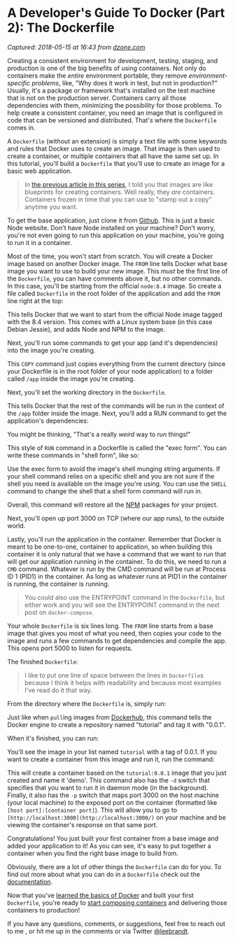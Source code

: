 # A Developer's Guide To Docker (Part 2): The Dockerfile

_Captured: 2018-05-15 at 16:43 from [dzone.com](https://dzone.com/articles/a-developers-guide-to-docker-the-dockerfile?edition=376301&utm_source=Zone%20Newsletter&utm_medium=email&utm_campaign=cloud%202018-05-15)_

Creating a consistent environment for development, testing, staging, and production is one of the big benefits of using containers. Not only do containers make the _entire_ environment portable, they remove _environment-specific problems_, like, "Why does it work in test, but not in production?" Usually, it's a package or framework that's installed on the test machine that is not on the production server. Containers carry all those dependencies with them, minimizing the possibility for those problems. To help create a consistent container, you need an image that is configured in code that can be versioned and distributed. That's where the `Dockerfile` comes in.

A `Dockerfile` (without an extension) is simply a text file with some keywords and rules that Docker uses to create an image. That image is then used to create a container, or multiple containers that all have the same set up. In this tutorial, you'll build a `Dockerfile` that you'll use to create an image for a basic web application.

> In [the previous article in this series](https://developer.okta.com/blog/2017/05/10/developers-guide-to-docker-part-1), I told you that images are like blueprints for creating containers. Well really, they _are_ containers. Containers frozen in time that you can use to "stamp out a copy" anytime you want.

To get the base application, just clone it from [Github](https://github.com/leebrandt/docker-node-sample). This is just a basic Node website. Don't have Node installed on your machine? Don't worry, you're not even going to run this application on your machine, you're going to run it in a container.

Most of the time, you won't start from scratch. You will create a Docker image based on another Docker image. The `FROM` line tells Docker what base image you want to use to build your new image. This _must_ be the first line of the `Dockerfile`, you can have comments above it, but no other commands. In this case, you'll be starting from the official `node:8.4` image. So create a file called `Dockerfile` in the root folder of the application and add the `FROM` line right at the top:

This tells Docker that we want to start from the official Node image tagged with the 8.4 version. This comes with a Linux system base (in this case Debian Jessie), and adds Node and NPM to the image.

Next, you'll run some commands to get your app (and it's dependencies) into the image you're creating.

This `COPY` command just copies everything from the current directory (since your Dockerfile is in the root folder of your node application) to a folder called `/app` inside the image you're creating.

Next, you'll set the working directory in the `Dockerfile`.

This tells Docker that the rest of the commands will be run in the context of the `/app` folder inside the image. Next, you'll add a RUN command to get the application's dependencies:

You might be thinking, "That's a really _weird_ way to _run_ things!"

This style of `RUN` command in a Dockerfile is called the "exec form". You can write these commands in "shell form", like so:

Use the exec form to avoid the image's shell munging string arguments. If your shell command relies on a specific shell and you are not sure if the shell you need is available on the image you're using. You can use the `SHELL` command to change the shell that a shell form command will run in.

Overall, this command will restore all the [NPM](https://www.npmjs.org/) packages for your project.

Next, you'll open up port 3000 on TCP (where our app runs), to the outside world.

Lastly, you'll run the application in the container. Remember that Docker is meant to be one-to-one, container to application, so when building this container it is only natural that we have a command that we want to run that will get our application running in the container. To do this, we need to run a `CMD` command. Whatever is run by the CMD command will be run at Process ID 1 (PID1) in the container. As long as whatever runs at PID1 in the container is running, the container is running.

> You could also use the ENTRYPOINT command in the `Dockerfile`, but either work and you will see the ENTRYPOINT command in the next post on `docker-compose`.

Your whole `Dockerfile` is six lines long. The `FROM` line starts from a base image that gives you most of what you need, then copies your code to the image and runs a few commands to get dependencies and compile the app. This opens port 5000 to listen for requests.

The finished `Dockerfile`:

> I like to put one line of space between the lines in `Dockerfile`s because I think it helps with readability and because most examples I've read do it that way.

From the directory where the `Dockerfile` is, simply run:

Just like when `pull`ing images from [Dockerhub](https://hub.docker.com/), this command tells the Docker engine to create a repository named "tutorial" and tag it with "0.0.1".

When it's finished, you can run:

You'll see the image in your list named `tutorial` with a tag of 0.0.1. If you want to create a container from this image and run it, run the command:

This will create a container based on the `tutorial:0.0.1` image that you just created and name it 'demo'. This command also has the `-d` switch that specifies that you want to run it in daemon mode (in the background). Finally, it also has the `-p` switch that maps port 3000 on the host machine (your local machine) to the exposed port on the container (formatted like `[host port]:[container port]`). This will allow you to go to `[http://localhost:3000](http://localhost:3000/)` on your machine and be viewing the container's response on that same port.

Congratulations! You just built your first container from a base image and added your application to it! As you can see, it's easy to put together a container when you find the right base image to build from.

Obviously, there are a lot of other things the `Dockerfile` can do for you. To find out more about what you can do in a `Dockerfile` check out the [documentation](https://docs.docker.com/engine/reference/builder/).

Now that you've [learned the basics of Docker](https://developer.okta.com/blog/2017/05/10/developers-guide-to-docker-part-1) and built your first `Dockerfile`, you're ready to [start composing containers](https://docs.docker.com/compose/) and delivering those containers to production!

If you have any questions, comments, or suggestions, feel free to reach out to me , or hit me up in the comments or via Twitter [@leebrandt](https://twitter.com/leebrandt).
